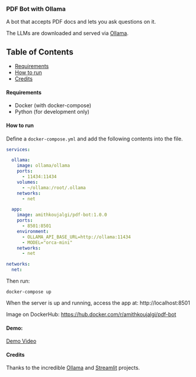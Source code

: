 ### PDF Bot with Ollama

A bot that accepts PDF docs and lets you ask questions on it.

The LLMs are downloaded and served via [Ollama](https://github.com/jmorganca/ollama).

## Table of Contents

- [Requirements](#requirements)
- [How to run](#how-to-run)
- [Credits](#credits)

#### Requirements

- Docker (with docker-compose)
- Python (for development only)

#### How to run

Define a `docker-compose.yml` and add the following contents into the file.

```yaml
services:

  ollama:
    image: ollama/ollama
    ports:
      - 11434:11434
    volumes:
      - ~/ollama:/root/.ollama
    networks:
      - net

  app:
    image: amithkoujalgi/pdf-bot:1.0.0
    ports:
      - 8501:8501
    environment:
      - OLLAMA_API_BASE_URL=http://ollama:11434
      - MODEL="orca-mini"
    networks:
      - net

networks:
  net:
```

Then run:

```shell
docker-compose up
```

When the server is up and running, access the app at: http://localhost:8501

Image on DockerHub: https://hub.docker.com/r/amithkoujalgi/pdf-bot

#### Demo:

[Demo Video](https://youtu.be/jJyFslR-oNQ)


#### Credits

Thanks to the incredible [Ollama](https://github.com/jmorganca/ollama) and [Streamlit](https://streamlit.io/) projects.